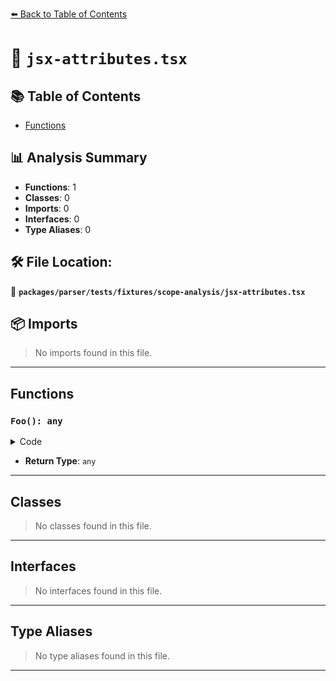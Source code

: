 [⬅️ Back to Table of Contents](../../../../../index.md)

# 📄 `jsx-attributes.tsx`

## 📚 Table of Contents

- [Functions](#functions)

## 📊 Analysis Summary

- **Functions**: 1
- **Classes**: 0
- **Imports**: 0
- **Interfaces**: 0
- **Type Aliases**: 0

## 🛠️ File Location:
📂 **`packages/parser/tests/fixtures/scope-analysis/jsx-attributes.tsx`**

## 📦 Imports

> No imports found in this file.


---

## Functions

### `Foo(): any`

<details><summary>Code</summary>

```ts
export function Foo() {
  return (
    <div>
      <input type="search" size={30} placeholder={text} />
    </div>
  );
}
```
</details>

- **Return Type**: `any`

---

## Classes

> No classes found in this file.


---

## Interfaces

> No interfaces found in this file.


---

## Type Aliases

> No type aliases found in this file.


---